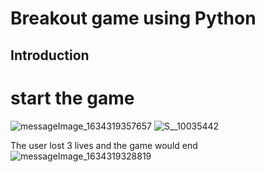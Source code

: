 # Breakout game using Python

## Introduction

# start the game
![messageImage_1634319357657](https://user-images.githubusercontent.com/73263355/137530670-96cf1a43-0d6c-45a4-bbaa-39d4ba356509.jpg)
![S__10035442](https://user-images.githubusercontent.com/73263355/137530672-b7911d6a-e2fc-4a33-b972-4a56e5991991.jpg)

The user lost 3 lives and the game would end
![messageImage_1634319328819](https://user-images.githubusercontent.com/73263355/137530674-93e3385e-1458-4dcc-9a8f-6b1362695382.jpg)
